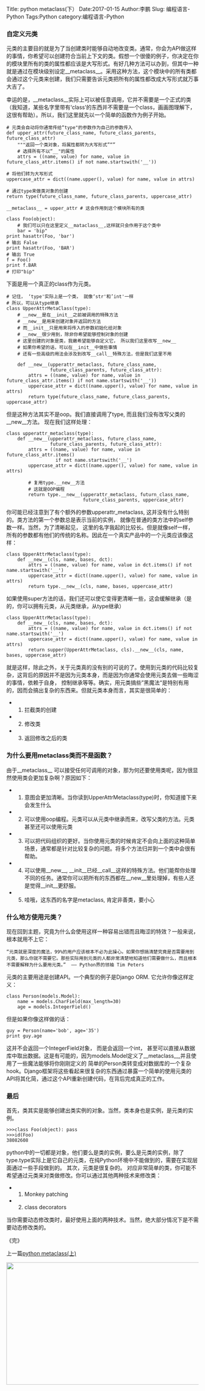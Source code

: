 Title: python metaclass(下）
Date:2017-01-15
Author:李鹏
Slug: 编程语言-Python 
Tags:Python
category:编程语言-Python

### 自定义元类

元类的主要目的就是为了当创建类时能够自动地改变类。通常，你会为API做这样的事情，你希望可以创建符合当前上下文的类。假想一个很傻的例子，你决定在你的模块里所有的类的属性都应该是大写形式。有好几种方法可以办到，但其中一种就是通过在模块级别设定__metaclass__。采用这种方法，这个模块中的所有类都会通过这个元类来创建，我们只需要告诉元类把所有的属性都改成大写形式就万事大吉了。

幸运的是，__metaclass__实际上可以被任意调用，它并不需要是一个正式的类（我知道，某些名字里带有‘class’的东西并不需要是一个class，画画图理解下，这很有帮助）。所以，我们这里就先以一个简单的函数作为例子开始。

    # 元类会自动将你通常传给“type"的参数作为自己的参数传入
    def upper_attr(future_class_name, future_class_parents, future_class_attr)
        """返回一个类对象，将属性都转为大写形式”“”
        # 选择所有不以“__"的属性
        attrs = ((name, value) for name, value in future_class_attr.items() if not name.startswith('__'))
        
    # 将他们转为大写形式
    uppercase_attr = dict((name.upper(), value) for name, value in attrs)
    
    # 通过type来做类对象的创建
    return type(future_class_name, future_class_parents, uppercase_attr)
    
    __metaclass__ = upper_attr # 这会作用到这个模块所有的类
    
    class Foo(object):
        # 我们可以只在这里定义__mataclass__,这样就只会作用于这个类中
        bar = 'bip"
    print hasattr(Foo, 'bar')
    # 输出 False
    print hasattr(Foo, 'BAR')
    # 输出 True
    f = Foo()
    print f.BAR
    # 打印"bip"
    
下面是用一个真正的class作为元类。

    # 记住， ‘type'实际上是一个类， 就像‘str'和’int'一样
    # 所以，可以从type继承
    class UpperAttrMetaClass(type):
        # __new__是在__init__之前被调用的特殊方法
        # __new__是用来创建对象并返回的方法
        # 而__init__只是用来将传入的参数初始化给对象
        # __new__很少用到，除非你希望能够控制对象的创建
        # 这里创建的对象是类，我嫩希望能够自定义它， 所以我们这里改写__new__
        # 如果你希望的话，可以在__init__中做些事情
        # 还有一些高级的用法会涉及到改写__call__特殊方法，但是我们这里不用
        
        def __new__(upperattr_metaclass, future_class_name,
                    future_class_parents, future_class_attr):
            attrs = ((name, value) for name, value in future_class_attr.items() if not name.startswith('__'))
            uppercase_attr = dict((name.upper(), value) for name, value in attrs)
            return type(future_class_name, future_class_parents, uppercase_attr)
            
但是这种方法其实不是oop。我们直接调用了type, 而且我们没有改写父类的__new__方法。 现在我们这样处理：

    class upperattr_metaclass(type):
        def __new__(upperattr_metaclass, future_class_name,
                    future_class_parents, future_class_attr):
            attrs = ((name, value) for name, value in future_class_attr.items() 
                      if not name.startswith('__')
            uppercase_attr = dict((name.upper(), value) for name, value in attrs)
            
            # 复用type.__new__方法
            # 这就是OOP编程
            return type.__new__(upperattr_metaclass, futurn_class_name, 
                                future_class_parents, uppercase_attr)
                                
你可能已经注意到了有个额外的参数upperattr_metaclass, 这并没有什么特别的。类方法的第一个参数总是表示当前的实例， 就像在普通的类方法中的self参数一样。当然，为了清晰起见，
这里的名字我起的比较长。但是就像self一样，所有的参数都有他们的传统的名称。因此在一个真实产品中的一个元类应该像这样：

    class UpperAttrMetaclass(type):
        def __new__(cls, name, bases, dct):
            attrs = ((name, value) for name, value in dct.items() if not name.startswith('__')
            uppercase_attr = dict((name.upper(), value) for name, value in attrs)
            return type.__new__(cls, name, bases, uppercase_attr)
            
如果使用super方法的话，我们还可以使它变得更清晰一些，这会缓解继承（是的，你可以拥有元类，从元类继承，从type继承）

    class UpperAttrMetaclass(type):
        def __new__(cls, name, bases, dct):
            attrs = ((name, value) for name, value in dct.items() if not name.startswith('__')
            uppercase_attr = dict((name.upper(), value) for name, value in attrs)
            return supper(UpperAttrMetaclass, cls).__new__(cls, name, bases, uppercase_attr)
            
就是这样，除此之外，关于元类真的没有别的可说的了。使用到元类的代码比较复杂，这背后的原因并不是因为元类本身，而是因为你通常会使用元类去做一些晦涩的事情，依赖于自身，
控制继承等等。确实，用元类搞些”黑魔法“是特别有用的，因而会搞出复杂的东西来。但就元类本身而言，其实是很简单的：

* 1) 拦截类的创建
* 2) 修改类
* 3) 返回修改之后的类

### 为什么要用metaclass类而不是函数？

由于__metaclass__ 可以接受任何可调用的对象，那为何还要使用类呢，因为很显然使用类会更加复杂啊？原因如下：

* 1) 意图会更加清晰。当你读到UpperAttrMetaclass(type)时，你知道接下来会发生什么
* 2) 可以使用oop编程。元类可以从元类中继承而来，改写父类的方法。元类甚至还可以使用元类
* 3) 可以把代码组织的更好。当你使用元类的时候肯定不会向上面的这种简单场景，通常都是针对比较复杂的问题。将多个方法归并到一个类中会很有帮助。
* 4) 可以使用__new__, __init__已经__call__这样的特殊方法。他们能帮你处理不同的任务。通常你可以把所有的东西都在__new__里处理掉，有些人还是觉得__init__更舒服。
* 5) 哇哦，这东西的名字是metaclass, 肯定非善类，要小心

### 什么地方使用元类？

现在回到主题，究竟为什么会使用这样一种容易出错而且晦涩的特效？一般来说，根本就用不上它：

    “元类就是深度的魔法，99%的用户应该根本不必为此操心。如果你想搞清楚究竟是否需要用到元类，那么你就不需要它。那些实际用到元类的人都非常清楚地知道他们需要做什么，而且根本不需要解释为什么要用元类。”  —— Python界的领袖 Tim Peters
    
元类的主要用途是创建API。一个典型的例子是Django ORM. 它允许你像这样定义：

    class Person(models.Model):
        name = models.CharField(max_length=30)
        age = models.IntegerField()
        
但是如果你像这样做的话：

    guy = Person(name='bob', age='35')
    print guy.age
    
这并不会返回一个IntegerField对象， 而是会返回一个int， 甚至可以直接从数据库中取出数据。这是有可能的，因为models.Model定义了__metaclass__,并且使用了一些魔法能够将你刚刚定义的
简单的Person类转变成对数据库的一个复杂hook。Django框架将这些看起来很复杂的东西通过暴露一个简单的使用元类的API将其化简，通过这个API重新创建代码，在背后完成真正的工作。

### 最后

首先，类其实是能够创建出类实例的对象。当然，类本身也是实例，是元类的实例。

    >>>class Foo(object): pass
    >>>id(Foo)
    38082608
python中的一切都是对象，他们要么是类的实例，要么是元类的实例，除了type.type实际上是它自己的元类，在纯Python环境中不能做到的，需要在实现层面通过一些手段做到的。
其次，元类是很复杂的。 对应非常简单的类，你可能不希望通过元类来对类做修改。你可以通过其他两种技术来修改类：

* 1) Monkey patching
* 2) class decorators

当你需要动态修改类时，最好使用上面的两种技术。当然，绝大部分情况下是不需要动态修改类的。

《完》

上一篇[python metaclass(上)](https://king32783784.github.io/2015/10/03/python/)

<img src="https://d2lm6fxwu08ot6.cloudfront.net/img-thumbs/280h/WBB0EXYSWE.jpg" height="320" width="540">

